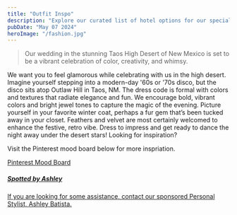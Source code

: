 ```yaml
---
title: "Outfit Inspo"
description: "Explore our curated list of hotel options for our special day in Taos. Each offers unique amenities and has been carefully selected to accommodate our guests with comfort and convenience."
pubDate: "May 07 2024"
heroImage: "/fashion.jpg"
---
```


> Our wedding in the stunning Taos High Desert of New Mexico is set to be a vibrant celebration of color, creativity, and whimsy.

We want you to feel glamorous while celebrating with us in the high
desert. Imagine yourself stepping into a modern-day '60s or '70s
disco, but the disco sits atop Outlaw Hill in Taos, NM. The dress code
is formal with colors and textures that radiate elegance and fun. We
encourage bold, vibrant colors and bright jewel tones to capture the
magic of the evening. Picture yourself in your favorite winter coat,
perhaps a fur gem that’s been tucked away in your closet. Feathers and
velvet are most certainly welcomed to enhance the festive, retro vibe.
Dress to impress and get ready to dance the night away under the
desert stars! Looking for inspiration?

Visit the Pinterest mood board below for more inspriation.
<a href="https://pin.it/7c0Dss2jr">

<div className="mb-[42px] josefin text-white shadow-2xl my-button mx-auto h-16 w-64  pt-[4px] flex justify-center items-center rounded-lg cursor-pointer relative overflow-hidden">
Pinterest Mood Board </div>

##### Spotted by Ashley

If you are looking for some assistance, contact our sponsored Personal Stylist, <a classname="underline" href="https://spottedbyashley.com"> Ashley Batista. </a>
